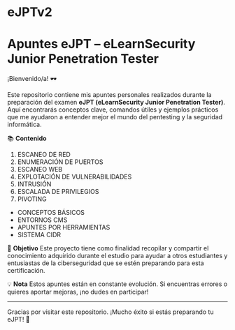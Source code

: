 # eJPTv2

# Apuntes eJPT – eLearnSecurity Junior Penetration Tester

¡Bienvenido/a! 🕶️

Este repositorio contiene mis apuntes personales realizados durante la preparación del examen **eJPT (eLearnSecurity Junior Penetration Tester)**. Aquí encontrarás conceptos clave, comandos útiles y ejemplos prácticos que me ayudaron a entender mejor el mundo del pentesting y la seguridad informática.

📚 **Contenido**
1. ESCANEO DE RED
2. ENUMERACIÓN DE PUERTOS
3. ESCANEO WEB
4. EXPLOTACIÓN DE VULNERABILIDADES
5. INTRUSIÓN
6. ESCALADA DE PRIVILEGIOS
7. PIVOTING
- CONCEPTOS BÁSICOS
- ENTORNOS CMS
- APUNTES POR HERRAMIENTAS
- SISTEMA CIDR

🚀 **Objetivo**
Este proyecto tiene como finalidad recopilar y compartir el conocimiento adquirido durante el estudio para ayudar a otros estudiantes y entusiastas de la ciberseguridad que se estén preparando para esta certificación.

💡 **Nota**
Estos apuntes están en constante evolución. Si encuentras errores o quieres aportar mejoras, ¡no dudes en participar!

---

Gracias por visitar este repositorio. ¡Mucho éxito si estás preparando tu eJPT! 🔐
